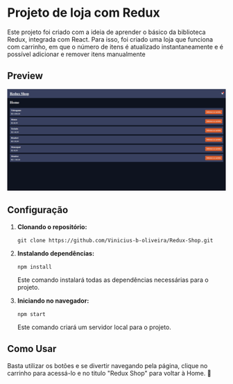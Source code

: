 # Projeto de loja com Redux

Este projeto foi criado com a ideia de aprender o básico da biblioteca Redux, integrada com React. Para isso, foi criado uma loja que funciona com carrinho, em que o número de itens é atualizado instantaneamente e é possível adicionar e remover itens manualmente

## Preview

![](./preview.gif)

## Configuração

1. **Clonando o repositório:**
   ```
   git clone https://github.com/Vinicius-b-oliveira/Redux-Shop.git
   ```
2. **Instalando dependências:**
   ```
   npm install
   ```
   Este comando instalará todas as dependências necessárias para o projeto.

3. **Iniciando no navegador:**
   ```
   npm start
   ```
   Este comando criará um servidor local para o projeto.

## Como Usar

Basta utilizar os botões e se divertir navegando pela página, clique no carrinho para acessá-lo e no titulo "Redux Shop" para voltar à Home. 🚀
